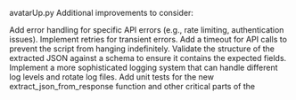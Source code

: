 avatarUp.py
Additional improvements to consider:

Add error handling for specific API errors (e.g., rate limiting, authentication issues).
Implement retries for transient errors.
Add a timeout for API calls to prevent the script from hanging indefinitely.
Validate the structure of the extracted JSON against a schema to ensure it contains the expected fields.
Implement a more sophisticated logging system that can handle different log levels and rotate log files.
Add unit tests for the new extract_json_from_response function and other critical parts of the
